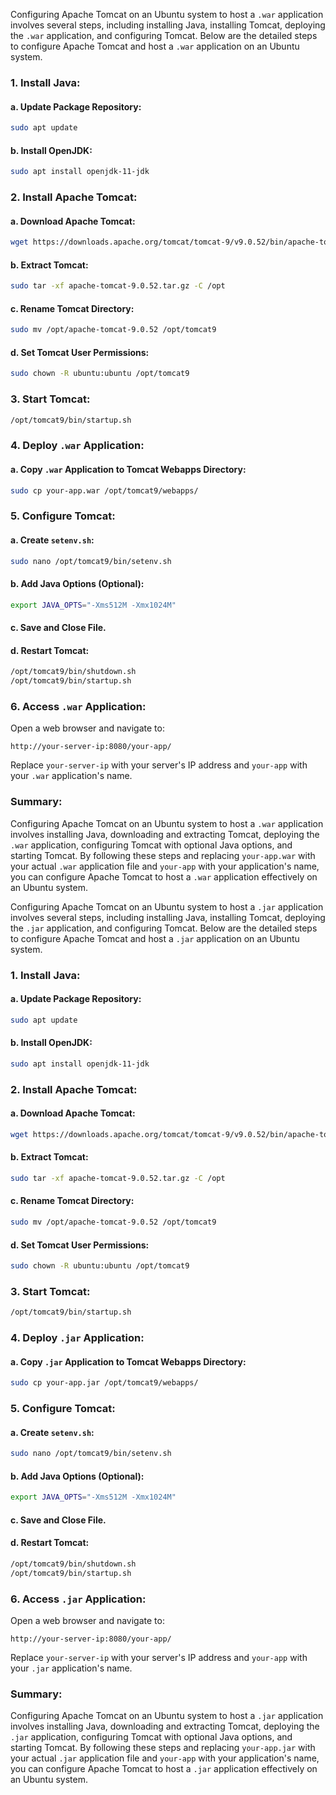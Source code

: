 Configuring Apache Tomcat on an Ubuntu system to host a `.war` application involves several steps, including installing Java, installing Tomcat, deploying the `.war` application, and configuring Tomcat. Below are the detailed steps to configure Apache Tomcat and host a `.war` application on an Ubuntu system.

### 1. Install Java:

#### a. Update Package Repository:

```bash
sudo apt update
```

#### b. Install OpenJDK:

```bash
sudo apt install openjdk-11-jdk
```

### 2. Install Apache Tomcat:

#### a. Download Apache Tomcat:

```bash
wget https://downloads.apache.org/tomcat/tomcat-9/v9.0.52/bin/apache-tomcat-9.0.52.tar.gz
```

#### b. Extract Tomcat:

```bash
sudo tar -xf apache-tomcat-9.0.52.tar.gz -C /opt
```

#### c. Rename Tomcat Directory:

```bash
sudo mv /opt/apache-tomcat-9.0.52 /opt/tomcat9
```

#### d. Set Tomcat User Permissions:

```bash
sudo chown -R ubuntu:ubuntu /opt/tomcat9
```

### 3. Start Tomcat:

```bash
/opt/tomcat9/bin/startup.sh
```

### 4. Deploy `.war` Application:

#### a. Copy `.war` Application to Tomcat Webapps Directory:

```bash
sudo cp your-app.war /opt/tomcat9/webapps/
```

### 5. Configure Tomcat:

#### a. Create `setenv.sh`:

```bash
sudo nano /opt/tomcat9/bin/setenv.sh
```

#### b. Add Java Options (Optional):

```bash
export JAVA_OPTS="-Xms512M -Xmx1024M"
```

#### c. Save and Close File.

#### d. Restart Tomcat:

```bash
/opt/tomcat9/bin/shutdown.sh
/opt/tomcat9/bin/startup.sh
```

### 6. Access `.war` Application:

Open a web browser and navigate to:

```text
http://your-server-ip:8080/your-app/
```

Replace `your-server-ip` with your server's IP address and `your-app` with your `.war` application's name.

### Summary:

Configuring Apache Tomcat on an Ubuntu system to host a `.war` application involves installing Java, downloading and extracting Tomcat, deploying the `.war` application, configuring Tomcat with optional Java options, and starting Tomcat. By following these steps and replacing `your-app.war` with your actual `.war` application file and `your-app` with your application's name, you can configure Apache Tomcat to host a `.war` application effectively on an Ubuntu system.





Configuring Apache Tomcat on an Ubuntu system to host a `.jar` application involves several steps, including installing Java, installing Tomcat, deploying the `.jar` application, and configuring Tomcat. Below are the detailed steps to configure Apache Tomcat and host a `.jar` application on an Ubuntu system.

### 1. Install Java:

#### a. Update Package Repository:

```bash
sudo apt update
```

#### b. Install OpenJDK:

```bash
sudo apt install openjdk-11-jdk
```

### 2. Install Apache Tomcat:

#### a. Download Apache Tomcat:

```bash
wget https://downloads.apache.org/tomcat/tomcat-9/v9.0.52/bin/apache-tomcat-9.0.52.tar.gz
```

#### b. Extract Tomcat:

```bash
sudo tar -xf apache-tomcat-9.0.52.tar.gz -C /opt
```

#### c. Rename Tomcat Directory:

```bash
sudo mv /opt/apache-tomcat-9.0.52 /opt/tomcat9
```

#### d. Set Tomcat User Permissions:

```bash
sudo chown -R ubuntu:ubuntu /opt/tomcat9
```

### 3. Start Tomcat:

```bash
/opt/tomcat9/bin/startup.sh
```

### 4. Deploy `.jar` Application:

#### a. Copy `.jar` Application to Tomcat Webapps Directory:

```bash
sudo cp your-app.jar /opt/tomcat9/webapps/
```

### 5. Configure Tomcat:

#### a. Create `setenv.sh`:

```bash
sudo nano /opt/tomcat9/bin/setenv.sh
```

#### b. Add Java Options (Optional):

```bash
export JAVA_OPTS="-Xms512M -Xmx1024M"
```

#### c. Save and Close File.

#### d. Restart Tomcat:

```bash
/opt/tomcat9/bin/shutdown.sh
/opt/tomcat9/bin/startup.sh
```

### 6. Access `.jar` Application:

Open a web browser and navigate to:

```text
http://your-server-ip:8080/your-app/
```

Replace `your-server-ip` with your server's IP address and `your-app` with your `.jar` application's name.

### Summary:

Configuring Apache Tomcat on an Ubuntu system to host a `.jar` application involves installing Java, downloading and extracting Tomcat, deploying the `.jar` application, configuring Tomcat with optional Java options, and starting Tomcat. By following these steps and replacing `your-app.jar` with your actual `.jar` application file and `your-app` with your application's name, you can configure Apache Tomcat to host a `.jar` application effectively on an Ubuntu system.





